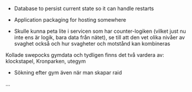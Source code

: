 * Database to persist current state so it can handle restarts

* Application packaging for hosting somewhere

* Skulle kunna peta lite i servicen som har counter-logiken (vilket just nu inte ens är logik, bara data från nätet), 
se till att den vet olika nivåer av svaghet också och hur svagheter och motstånd kan kombineras

Kollade swepocks gymdata och tydligen finns det två vardera av: klockstapel, Kronparken, utegym

* Sökning efter gym även när man skapar raid

...
